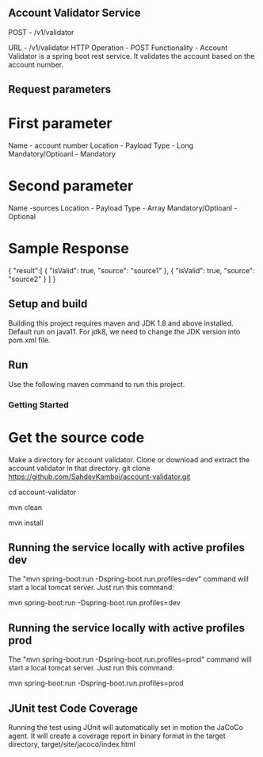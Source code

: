 ## Account Validator Service

POST - /v1/validator

URL             - /v1/validator
HTTP Operation  - POST
Functionality   - Account Validator is a spring boot rest service. It validates the account based on the account number.

## Request parameters

# First parameter
Name - account number 
Location             - Payload
Type                 - Long
Mandatory/Optioanl   - Mandatory

# Second parameter
Name                 -sources
Location             - Payload
Type                 - Array
Mandatory/Optioanl   - Optional

# Sample Response
{
    "result":[
        {
            "isValid": true,
            "source": "source1"
        },
        {
            "isValid": true,
            "source": "source2"
        }
    ]
}



## Setup and build
Building this project requires maven and JDK 1.8 and above installed. Default run on java11. For jdk8, we need to change the JDK version into pom.xml file.

## Run
Use the following maven command to run this project. 

### Getting Started
#  Get the source code
Make a directory for account validator. Clone or download and extract the account validator in that directory.
git clone https://github.com/SahdevKamboj/account-validator.git

cd account-validator

mvn clean

mvn install

## Running the service locally with active profiles dev 

The "mvn spring-boot:run -Dspring-boot.run.profiles=dev" command will start a local tomcat server. Just run this command:

mvn spring-boot:run -Dspring-boot.run.profiles=dev

## Running the service locally with active profiles prod 

The "mvn spring-boot:run -Dspring-boot.run.profiles=prod" command will start a local tomcat server. Just run this command:

mvn spring-boot:run -Dspring-boot.run.profiles=prod

## JUnit test Code Coverage
Running the test using JUnit will automatically set in motion the JaCoCo agent. It will create a coverage report in binary format in the target directory, target/site/jacoco/index.html


